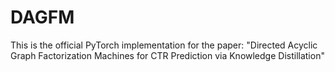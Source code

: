 # DAGFM
This is the official PyTorch implementation for the paper: "Directed Acyclic Graph Factorization Machines for CTR Prediction via Knowledge Distillation"
